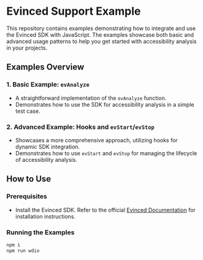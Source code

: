 # Evinced Support Example

This repository contains examples demonstrating how to integrate and use the Evinced SDK with JavaScript. The examples showcase both basic and advanced usage patterns to help you get started with accessibility analysis in your projects.

## Examples Overview

### 1. **Basic Example: `evAnalyze`**
   - A straightforward implementation of the `evAnalyze` function.
   - Demonstrates how to use the SDK for accessibility analysis in a simple test case.

### 2. **Advanced Example: Hooks and `evStart`/`evStop`**
   - Showcases a more comprehensive approach, utilizing hooks for dynamic SDK integration.
   - Demonstrates how to use `evStart` and `evStop` for managing the lifecycle of accessibility analysis.

## How to Use

### Prerequisites
- Install the Evinced SDK. Refer to the official [Evinced Documentation](https://www.evinced.com) for installation instructions.

### Running the Examples
```bash
npm i
npm run wdio
